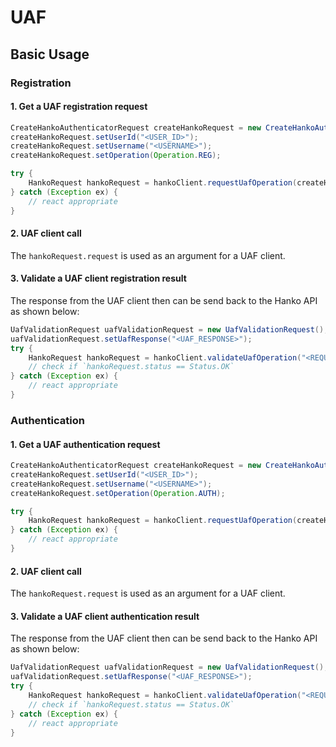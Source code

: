 # UAF

## Basic Usage

### Registration

#### 1. Get a UAF registration request
```java
CreateHankoAuthenticatorRequest createHankoRequest = new CreateHankoAuthenticatorRequest();
createHankoRequest.setUserId("<USER_ID>");
createHankoRequest.setUsername("<USERNAME>");
createHankoRequest.setOperation(Operation.REG);

try {
    HankoRequest hankoRequest = hankoClient.requestUafOperation(createHankoRequest);
} catch (Exception ex) {
    // react appropriate
}
``` 

#### 2. UAF client call
The `hankoRequest.request` is used as an argument for a UAF client.

#### 3. Validate a UAF client registration result
The response from the UAF client then can be send back to the Hanko API as shown below:
```java
UafValidationRequest uafValidationRequest = new UafValidationRequest();
uafValidationRequest.setUafResponse("<UAF_RESPONSE>");
try {
    HankoRequest hankoRequest = hankoClient.validateUafOperation("<REQUEST_ID>", uafValidationRequest);
    // check if `hankoRequest.status == Status.OK`
} catch (Exception ex) {
    // react appropriate
}
```

### Authentication

#### 1. Get a UAF authentication request
```java
CreateHankoAuthenticatorRequest createHankoRequest = new CreateHankoAuthenticatorRequest();
createHankoRequest.setUserId("<USER_ID>");
createHankoRequest.setUsername("<USERNAME>");
createHankoRequest.setOperation(Operation.AUTH);

try {
    HankoRequest hankoRequest = hankoClient.requestUafOperation(createHankoRequest);
} catch (Exception ex) {
    // react appropriate
}
```

#### 2. UAF client call
The `hankoRequest.request` is used as an argument for a UAF client.

#### 3. Validate a UAF client authentication result
The response from the UAF client then can be send back to the Hanko API as shown below:
```java
UafValidationRequest uafValidationRequest = new UafValidationRequest();
uafValidationRequest.setUafResponse("<UAF_RESPONSE>");
try {
    HankoRequest hankoRequest = hankoClient.validateUafOperation("<REQUEST_ID>", uafValidationRequest);
    // check if `hankoRequest.status == Status.OK`
} catch (Exception ex) {
    // react appropriate
}
```
